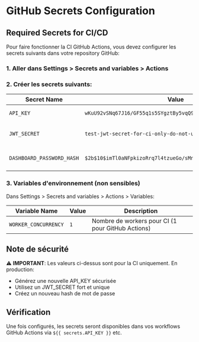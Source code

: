 # GitHub Secrets Configuration

## Required Secrets for CI/CD

Pour faire fonctionner la CI GitHub Actions, vous devez configurer les secrets suivants dans votre repository GitHub:

### 1. Aller dans Settings > Secrets and variables > Actions

### 2. Créer les secrets suivants:

| Secret Name | Value | Description |
|------------|-------|-------------|
| `API_KEY` | `wKuU92vSNq67J16/GF55q1s5SYgztBy5vqQ9lILuM+I=` | API key pour l'authentification |
| `JWT_SECRET` | `test-jwt-secret-for-ci-only-do-not-use-in-production` | Secret JWT (changez en production!) |
| `DASHBOARD_PASSWORD_HASH` | `$2b$10$imTl0aNFpkizoRrq7l4tzueGo/sMnG4oykWDaBOoxds2zY7LrY1ha` | Hash du mot de passe dashboard |

### 3. Variables d'environnement (non sensibles)

Dans Settings > Secrets and variables > Actions > Variables:

| Variable Name | Value | Description |
|--------------|-------|-------------|
| `WORKER_CONCURRENCY` | `1` | Nombre de workers pour CI (1 pour GitHub Actions) |

## Note de sécurité

⚠️ **IMPORTANT**: Les valeurs ci-dessus sont pour la CI uniquement. En production:
- Générez une nouvelle API_KEY sécurisée
- Utilisez un JWT_SECRET fort et unique
- Créez un nouveau hash de mot de passe

## Vérification

Une fois configurés, les secrets seront disponibles dans vos workflows GitHub Actions via `${{ secrets.API_KEY }}` etc.